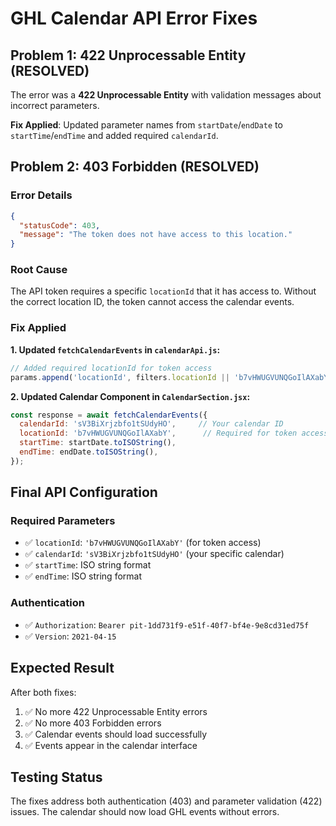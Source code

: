 # GHL Calendar API Error Fixes

## Problem 1: 422 Unprocessable Entity (RESOLVED)

The error was a **422 Unprocessable Entity** with validation messages about incorrect parameters.

**Fix Applied**: Updated parameter names from `startDate`/`endDate` to `startTime`/`endTime` and added required `calendarId`.

## Problem 2: 403 Forbidden (RESOLVED)

### Error Details
```json
{
  "statusCode": 403,
  "message": "The token does not have access to this location."
}
```

### Root Cause
The API token requires a specific `locationId` that it has access to. Without the correct location ID, the token cannot access the calendar events.

### Fix Applied

**1. Updated `fetchCalendarEvents` in `calendarApi.js`:**
```javascript
// Added required locationId for token access
params.append('locationId', filters.locationId || 'b7vHWUGVUNQGoIlAXabY');
```

**2. Updated Calendar Component in `CalendarSection.jsx`:**
```javascript
const response = await fetchCalendarEvents({
  calendarId: 'sV3BiXrjzbfo1tSUdyHO',     // Your calendar ID  
  locationId: 'b7vHWUGVUNQGoIlAXabY',      // Required for token access
  startTime: startDate.toISOString(),
  endTime: endDate.toISOString(),
});
```

## Final API Configuration

### Required Parameters
- ✅ `locationId`: `'b7vHWUGVUNQGoIlAXabY'` (for token access)
- ✅ `calendarId`: `'sV3BiXrjzbfo1tSUdyHO'` (your specific calendar)
- ✅ `startTime`: ISO string format
- ✅ `endTime`: ISO string format

### Authentication
- ✅ `Authorization`: `Bearer pit-1dd731f9-e51f-40f7-bf4e-9e8cd31ed75f`
- ✅ `Version`: `2021-04-15`

## Expected Result

After both fixes:
1. ✅ No more 422 Unprocessable Entity errors
2. ✅ No more 403 Forbidden errors  
3. ✅ Calendar events should load successfully
4. ✅ Events appear in the calendar interface

## Testing Status

The fixes address both authentication (403) and parameter validation (422) issues. The calendar should now load GHL events without errors.
